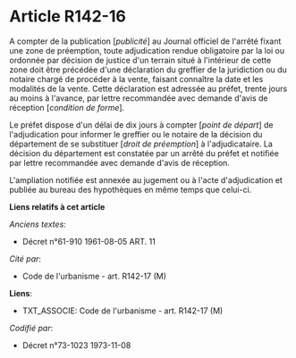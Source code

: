 # Article R142-16

A compter de la publication [*publicité*] au Journal officiel de l'arrêté fixant une zone de préemption, toute adjudication
rendue obligatoire par la loi ou ordonnée par décision de justice d'un terrain situé à l'intérieur de cette zone doit être
précédée d'une déclaration du greffier de la juridiction ou du notaire chargé de procéder à la vente, faisant connaître la
date et les modalités de la vente. Cette déclaration est adressée au préfet, trente jours au moins à l'avance, par lettre
recommandée avec demande d'avis de réception [*condition de forme*].

Le préfet dispose d'un délai de dix jours à compter [*point de départ*] de l'adjudication pour informer le greffier ou le
notaire de la décision du département de se substituer [*droit de préemption*] à l'adjudicataire. La décision du département
est constatée par un arrêté du préfet et notifiée par lettre recommandée avec demande d'avis de réception.

L'ampliation notifiée est annexée au jugement ou à l'acte d'adjudication et publiée au bureau des hypothèques en même temps
que celui-ci.

**Liens relatifs à cet article**

_Anciens textes_:

  - Décret n°61-910 1961-08-05 ART. 11

_Cité par_:

  - Code de l'urbanisme - art. R142-17 (M)

**Liens**:

  - TXT_ASSOCIE: Code de l'urbanisme - art. R142-17 (M)

_Codifié par_:

  - Décret n°73-1023 1973-11-08
